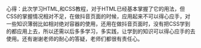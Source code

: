 心得：此次学习HTML,和CSS教程，对于HTML已经基本掌握了它的用法，但CSS的掌握情况相对不足，在做抖音页面的时候，应用起来不可以得心应手，对一些知识薄弱比如相对绝对容器的使用，还用在做抖音页面时，没有把CSS学到的都应用上去，所以还需以后多多学习，多实践，让学到的知识可以得心应手的去使用。还有谢谢老师的耐心的答疑，老师们都很有责任心。